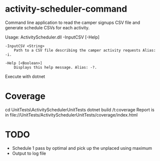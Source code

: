 # activity-scheduler-command

Command line application to read the camper signups CSV file and generate schedule CSVs for each activity.

Usage: ActivityScheduler.dll -InputCSV <String> [-Help]

    -InputCSV <String>
        Path to a CSV file describing the camper activity requests Alias: -i.

    -Help [<Boolean>]
        Displays this help message. Alias: -?.

Execute with dotnet

# Coverage
cd UnitTests\ActivitySchedulerUnitTests
dotnet build /t:coverage
Report is in file://UnitTests/ActivitySchedulerUnitTests/coverage/index.html

# TODO
- Schedule 1 pass by optimal and pick up the unplaced using maximum
- Output to log file
